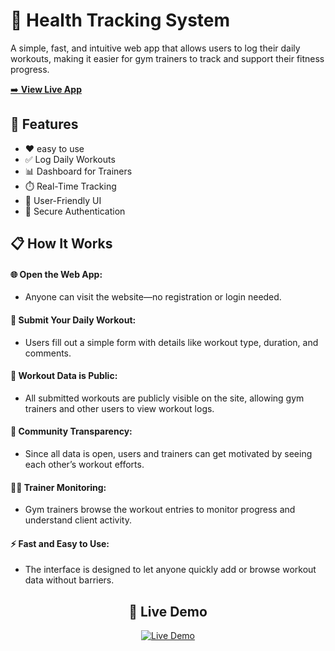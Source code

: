 # 💪 Health Tracking System 
A simple, fast, and intuitive web app that allows users to log their daily workouts, making it easier for gym trainers to track and support their fitness progress.
<p align="left">
  <a href="https://healthtracker-6j0z.onrender.com/" target="_blank">
    ➡️ <strong>View Live App</strong>
  </a>
</p>



## 🚀 Features
- ❤ easy to use
- ✅ Log Daily Workouts
- 📊 Dashboard for Trainers
- ⏱️ Real-Time Tracking
- 🔄 User-Friendly UI
- 🔐 Secure Authentication

## 📋 How It Works
#### 🌐 Open the Web App:
- Anyone can visit the website—no registration or login needed.
#### 📝 Submit Your Daily Workout:
 - Users fill out a simple form with details like workout type, duration, and comments.
#### 📢 Workout Data is Public:
 - All submitted workouts are publicly visible on the site, allowing gym trainers and other users to view workout logs.
#### 🤝 Community Transparency:
 - Since all data is open, users and trainers can get motivated by seeing each other’s workout efforts.
#### 🐱‍👤 Trainer Monitoring:
- Gym trainers browse the workout entries to monitor progress and understand client activity.
#### ⚡ Fast and Easy to Use:
 - The interface is designed to let anyone quickly add or browse workout data without barriers.
 
<h2 align="center", size="9">🚀 Live Demo</h2>

<p align="center">
  <a href="https://healthtracker-6j0z.onrender.com/" target="_blank">
    <img src="https://img.shields.io/badge/🔥 Try It Out-Live App-green?style=for-the-badge" alt="Live Demo">
  </a>
</p>
